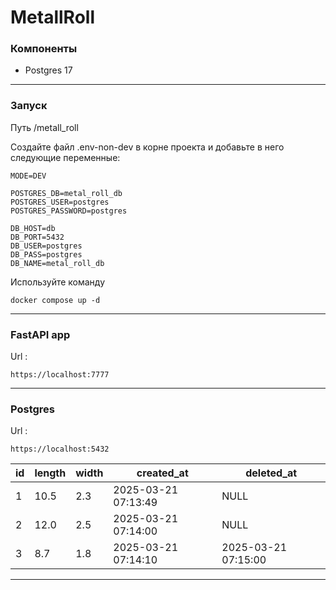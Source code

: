 # MetallRoll

### Компоненты
* Postgres 17

---
### Запуск 
Путь /metall_roll

Создайте файл .env-non-dev в корне проекта и добавьте в него следующие переменные:
```
MODE=DEV

POSTGRES_DB=metal_roll_db
POSTGRES_USER=postgres
POSTGRES_PASSWORD=postgres

DB_HOST=db
DB_PORT=5432
DB_USER=postgres
DB_PASS=postgres
DB_NAME=metal_roll_db
```

Используйте команду 
```
docker compose up -d
```
---
### FastAPI app
Url : 
```
https://localhost:7777
```
---
### Postgres
Url : 
```
https://localhost:5432
```

| id  | length | width | created_at          | deleted_at          |
|-----|--------|-------|---------------------|---------------------|
| 1   | 10.5   | 2.3   | 2025-03-21 07:13:49 | NULL                |
| 2   | 12.0   | 2.5   | 2025-03-21 07:14:00 | NULL                |
| 3   | 8.7    | 1.8   | 2025-03-21 07:14:10 | 2025-03-21 07:15:00 |

---